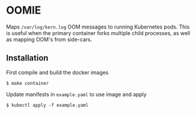 # OOMIE

Maps `/var/log/kern.log` OOM messages to running Kubernetes pods. This is useful when the primary container forks multiple child processes, as well as mapping OOM's from side-cars.

## Installation

First compile and build the docker images

```
$ make container
```

Update manifests in `example.yaml` to use image and apply

```
$ kubectl apply -f example.yaml
```
